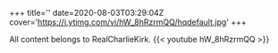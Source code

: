 +++
title=''
date=2020-08-03T03:29:04Z
cover='https://i.ytimg.com/vi/hW_8hRzrmQQ/hqdefault.jpg'
+++

All content belongs to RealCharlieKirk.
{{< youtube hW_8hRzrmQQ >}}
